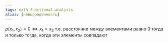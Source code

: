 ```yaml
---
tags: math functional-analysis
alias: [невырожденность]
---
```

$\rho(x_{1},x_{2})=0 \Leftrightarrow x_{1}=x_{2}$
т.е. расстояние между элементами равно 0 тогда и только тогда, когда эти элементы совпадают